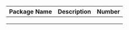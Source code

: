 | Package Name | Description | Number|
| ------------ |-------------|-------|          
|              |             |       |
|              |             |       |
|              |             |       |
